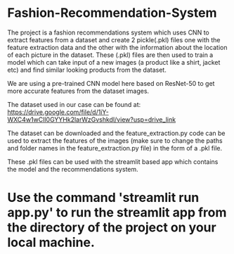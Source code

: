 # Fashion-Recommendation-System

The project is a fashion recommendations system which uses CNN to extract features from a dataset and create 2 pickle(.pkl) files one with the feature extraction data and the other with the information
about the location of each picture in the dataset. These (.pkl) files are then used to train a model which can take input of a new images (a product like a shirt, jacket etc) and find similar looking
products from the dataset.

We are using a pre-trained CNN model here based on ResNet-50 to get more accurate features from the dataset images.

The dataset used in our case can be found at:
https://drive.google.com/file/d/1iY-WXC4w1wCIl0GYYHk2larWzGvshkdl/view?usp=drive_link

The dataset can be downloaded and the feature_extraction.py code can be used to extract the features of the images (make sure to change the paths and folder names in the feature_extraction.py file) 
in the form of a .pkl file.

These .pkl files can be used with the streamlit based app which contains the model and the recommendations system.

# Use the command 'streamlit run app.py' to run the streamlit app from the directory of the project on your local machine.
